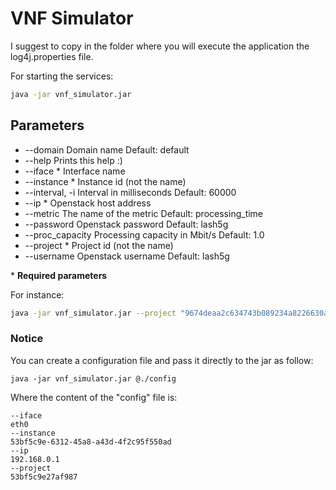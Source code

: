 # VNF Simulator
I suggest to copy in the folder where you will execute the application the log4j.properties file.

For starting the services:
```sh
java -jar vnf_simulator.jar
```
## Parameters

* \-\-domain
  Domain name
  Default: default
* \-\-help
  Prints this help :)
* \-\-iface \*
  Interface name
* \-\-instance \*
  Instance id (not the name)
* \-\-interval, -i
  Interval in milliseconds
  Default: 60000
* \-\-ip *
  Openstack host address
* \-\-metric
  The name of the metric
  Default: processing_time
* \-\-password
  Openstack password
  Default: lash5g
* \-\-proc_capacity
  Processing capacity in Mbit/s
  Default: 1.0
* \-\-project \*
  Project id (not the name)
* \-\-username
  Openstack username
  Default: lash5g


\*  **Required parameters**

For instance:
```sh
java -jar vnf_simulator.jar --project "9674deaa2c634743b089234a8226630a" --instance "7e49efff-ae7d-4140-9659-82c9e788d6b4" --iface "eth3" --interval 5000
```


### Notice
You can create a configuration file and pass it directly to the jar as follow:
```
java -jar vnf_simulator.jar @./config
```
Where the content of the "config" file is:
```
--iface
eth0
--instance
53bf5c9e-6312-45a8-a43d-4f2c95f550ad
--ip
192.168.0.1
--project
53bf5c9e27af987
```